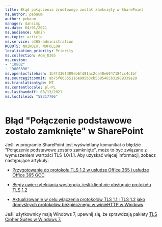 ```yaml
---
title: Błąd połączenia źródłowego został zamknięty w SharePoint
ms.author: pebaum
author: pebaum
manager: dansimp
ms.date: 04/01/2021
ms.audience: Admin
ms.topic: article
ms.service: o365-administration
ROBOTS: NOINDEX, NOFOLLOW
localization_priority: Priority
ms.collection: Adm_O365
ms.custom:
- "10802"
- "9006390"
ms.openlocfilehash: 1b4f336f389eb6fd81ac2ca40e6047184cc4c1bf
ms.sourcegitcommit: ab75f66355116e995b3cb5505465b31989339e28
ms.translationtype: MT
ms.contentlocale: pl-PL
ms.lasthandoff: 08/13/2021
ms.locfileid: "58317706"
---
```

# <a name="the-underlying-connection-was-closed-error-in-sharepoint"></a>Błąd "Połączenie podstawowe zostało zamknięte" w SharePoint

Jeśli w programie SharePoint jest wyświetlany komunikat o błędzie "Połączenie podstawowe zostało zamknięte", może to być związane z wymuszeniem wartości TLS 1.0/1.1. Aby uzyskać więcej informacji, zobacz następujące artykuły:

- [Przygotowanie do protokołu TLS 1.2 w usłudze Office 365 i usłudze Office 365 GCC](https://docs.microsoft.com/microsoft-365/compliance/prepare-tls-1.2-in-office-365)

- [Błędy uwierzytelniania występują, jeśli klient nie obsługuje protokołu TLS 1.2](https://review.docs.microsoft.com/sharepoint/troubleshoot/administration/authentication-errors-tls12-support)

- [Aktualizowanie w celu włączenia protokołów TLS 1.1 i TLS 1.2 jako domyślnych protokołów bezpiecznego w winieHTTP w Windows](https://support.microsoft.com/topic/update-to-enable-tls-1-1-and-tls-1-2-as-default-secure-protocols-in-winhttp-in-windows-c4bd73d2-31d7-761e-0178-11268bb10392)

Jeśli użytkownicy mają Windows 7, upewnij się, że sprawdzają pakiety [TLS Cipher Suites w Windows 7.](https://docs.microsoft.com/windows/win32/secauthn/tls-cipher-suites-in-windows-7)